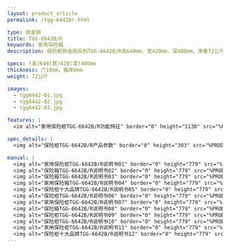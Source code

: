 ```yaml
---
layout: product_article
permalink: /tgg-6442br.html

type: 铁金钢
title: TGG-6642B/R
keywords: 家用保险箱
description: 保险柜铁金刚系列TGG-6642B/R高640mm，宽420mm，深400mm，净重72公斤，优质喷涂表面处理技术，防锈耐刮花，刚柔并济。

specs: (高)640(宽)420(深)400mm
thickness: 门10mm，箱体6mm
weight: 72公斤

images:
  - tgg6442-01.jpg
  - tgg6442-02.jpg
  - tgg6442-03.jpg

features: |
  <im alt="家用保险柜TGG-6642B/R功能特征" border="0" height="1130" src="%PRODIMGS%/tgg-gn.jpg" width="538"></im>

spec_details: |
  <img alt="保险柜TGG-6642B/R产品参数" border="0" height="303" src="%PRODIMGS%/tgg-cpcs.jpg" width="538" />

manual: |
  <img alt="家用保险柜TGG-6642B/R说明书01" border="0" height="779" src="%PRODIMGS%/tgg-sm01.jpg" width="528" />  
  <img alt="保险箱TGG-6642B/R说明书02" border="0" height="779" src="%PRODIMGS%/tgg-sm02.jpg" width="528" />  
  <img alt="保险箱TGG-6642B/R说明书03" border="0" height="779" src="%PRODIMGS%/tgg-sm03.jpg" width="528" />  
  <img alt="家用保险箱TGG-6642B/R说明书04" border="0" height="779" src="%PRODIMGS%/tgg-sm04.jpg" width="528" />  
  <img alt="保险柜十大品牌TGG-6642B/R说明书05" border="0" height="779" src="%PRODIMGS%/tgg-sm05.jpg" width="528" />  
  <img alt="保险柜TGG-6642B/R说明书06" border="0" height="779" src="%PRODIMGS%/tgg-sm06.jpg" width="528" />  
  <img alt="家用保险柜TGG-6642B/R说明书07" border="0" height="779" src="%PRODIMGS%/tgg-sm07.jpg" width="528" />  
  <img alt="保险箱TGG-6642B/R说明书08" border="0" height="779" src="%PRODIMGS%/tgg-sm08.jpg" width="528" />  
  <img alt="保险柜TGG-6642B/R说明书09" border="0" height="779" src="%PRODIMGS%/tgg-sm09.jpg" width="528" />  
  <img alt="保险柜TGG-6642B/R说明书10" border="0" height="779" src="%PRODIMGS%/tgg-sm10.jpg" width="528" />  
  <img alt="家用保险柜TGG-6642B/R说明书11" border="0" height="779" src="%PRODIMGS%/tgg-sm11.jpg" width="528" />  
  <img alt="保险柜十大品牌TGG-6642B/R说明书12" border="0" height="779" src="%PRODIMGS%/tgg-sm12.jpg" width="528" />
---
```

